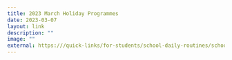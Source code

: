 ```yaml
---
title: 2023 March Holiday Programmes
date: 2023-03-07
layout: link
description: ""
image: ""
external: https:///quick-links/for-students/school-daily-routines/school-holiday-programme/
---
```


